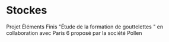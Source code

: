 # Stockes
Projet Éléments Finis "Étude de la formation de gouttelettes " en collaboration avec Paris 6 proposé par la société Pollen
